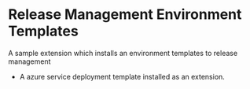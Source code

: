 # Release Management Environment Templates

A sample extension which installs an environment templates to release management
- A azure service deployment template installed as an extension.